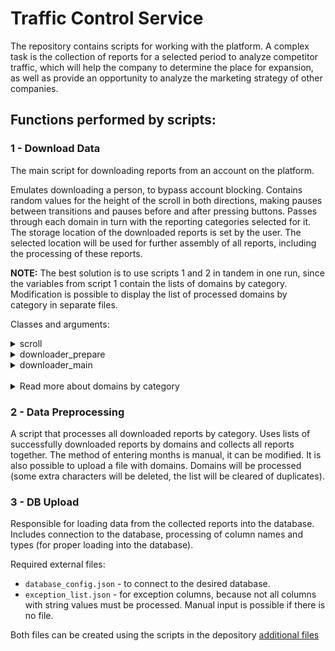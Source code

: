 # Traffic Control Service

The repository contains scripts for working with the platform. A complex task is the collection of reports for a selected period to analyze competitor traffic, which will help the company to determine the place for expansion, as well as provide an opportunity to analyze the marketing strategy of other companies. 

## Functions performed by scripts:

### 1 - Download Data
The main script for downloading reports from an account on the platform. 

Emulates downloading a person, to bypass account blocking. Contains random values for the height of the scroll in both directions, making pauses between transitions and pauses before and after pressing buttons.
Passes through each domain in turn with the reporting categories selected for it. The storage location of the downloaded reports is set by the user. The selected location will be used for further assembly of all reports, including the processing of these reports.

<b>NOTE:</b> The best solution is to use scripts 1 and 2 in tandem in one run, since the variables from script 1 contain the lists of domains by category. Modification is possible to display the list of processed domains by category in separate files. 

Classes and arguments:

<details close>
<summary>scroll</summary>
The arguments can be set by the user, by default, the arguments are passed inside the main class, since the height of the pages by category differs and processing requires the visibility of buttons when using the script.
<br>

Methods:
- <code>.scroll_down</code> Contains 3 (if 'short' was selected) and 7 (if 'long' was selected) repeated actions with fixing the previous random variable. From the beginning of the page to the end or the desired height of visibility of the button.
- <code>.scroll_up</code> Same as .scroll_down, but for the opposite direction.  
 
<br>
</details> 

<details close>
<summary>downloader_prepare</summary>
Launches the driver (the path to the driver is specified by the user himself in the arguments), navigates to the link specified by the user. Authorization to the user's account takes place (login and password must be specified in the arguments), a fake domain search is launched to crawl the page with the primary search (then the domains will be passed to the search bar).
<br>

Arguments:
- <code>login</code> of the account 
- <code>password</code> of the account 
- <code>fake domain</code> (to overcome the first search page, then a search bar will be used)
- <code>driver path</code>
- <code>link</code> to the platform's website (preferably to the authorization page)
- <code>downloaded files path</code> (required for further processing)
 
<br>
</details> 

<details close>
<summary>downloader_main</summary>
The class passes through all categories selected by the user. The arguments are passed a file with domains, the beginning and end of the list of domains (numeric values or string values during modification), the selected categories and enabling notifications about the end of work on the domain (False by default).
<br>
 
Category arguments:
- <code>overview</code> 
- <code>backlinks</code>
- <code>anchors</code>
- <code>tbd_visits</code>
- <code>tbd_unique</code>
- <code>tbd_duration</code>
- <code>tbd_bounce_rate</code>
- <code>traffic_sources</code>
- <code>traffic_journey</code>
- <code>traffic_countries</code>
- <code>status_alert</code>
  
<br>
</details> 



<br>

<details close>
<summary>Read more about domains by category</summary>
<br>
 
***
 
Since downloadable reports, in most cases, do not have a domain in the name, it is necessary to consider the result of the download. In addition to the division by month (1 month - 1 report), there are also subcategories that form 1 category (1 subcategory - 1 report).

<br>

There are three results of downloads: 
- the report was successfully downloaded and contains all the data.
- the report was downloaded, but does not contain data (no data from the platform side).
- the report cannot be downloaded, because the platform has not updated the data for you

***
 
<br>
</details> 

### 2 - Data Preprocessing

A script that processes all downloaded reports by category. Uses lists of successfully downloaded reports by domains and collects all reports together.
The method of entering months is manual, it can be modified. It is also possible to upload a file with domains. Domains will be processed (some extra characters will be deleted, the list will be cleared of duplicates).

### 3 - DB Upload

Responsible for loading data from the collected reports into the database. Includes connection to the database, processing of column names and types (for proper loading into the database).

Required external files: 
- <code>database_config.json</code> - to connect to the desired database.
- <code>exception_list.json</code> - for exception columns, because not all columns with string values must be processed. Manual input is possible if there is no file.

Both files can be created using the scripts in the depository [additional files](additional%20files/)
